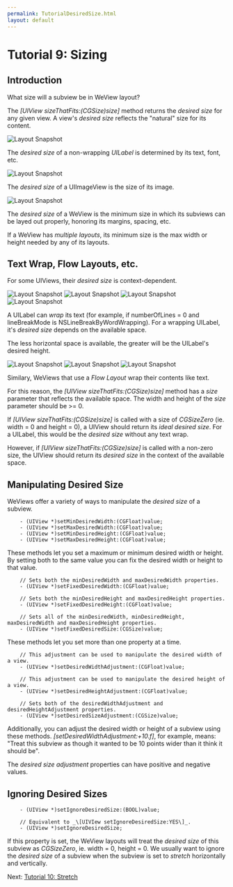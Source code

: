 ```yaml
---
permalink: TutorialDesiredSize.html
layout: default
---
```


# Tutorial 9: Sizing


<!-- TEMPLATE START -->

## Introduction

What size will a subview be in WeView layout?

The _\[UIView sizeThatFits:(CGSize)size\]_ method returns the _desired size_ for any given view.  A view's _desired size_ reflects the "natural" size for its content.

![Layout Snapshot](images/snapshot-DA93EC7C-4F70-4ED7-BDBE-8A59653911FA-27667-0006BEA3B59FF297-0.png)

The _desired size_ of a non-wrapping _UILabel_ is determined by its text, font, etc.

![Layout Snapshot](images/snapshot-833C1973-01D5-46B5-B5D9-336ECFB27C2E-27936-0006BED475482CF7-0.png)

The _desired size_ of a UIImageView is the size of its image.

![Layout Snapshot](images/snapshot-D6C32D2A-FAD5-4C82-A0CB-B2EBDEC05D6A-24400-0006B8654F081079-0.png)

The _desired size_ of a WeView is the minimum size in which its subviews can be layed out properly, honoring its margins, spacing, etc.  

If a WeView has _multiple layouts_, its minimum size is the max width or height needed by any of its layouts.

## Text Wrap, Flow Layouts, etc.

For some UIViews, their _desired size_ is context-dependent.  

![Layout Snapshot](images/snapshot-54DD17C9-F409-4FCB-AAAF-E3B24C309433-28210-0006BF4AD6A66AE5-0.png)
![Layout Snapshot](images/snapshot-54DD17C9-F409-4FCB-AAAF-E3B24C309433-28210-0006BF4AD6A66AE5-1.png)
![Layout Snapshot](images/snapshot-54DD17C9-F409-4FCB-AAAF-E3B24C309433-28210-0006BF4AD6A66AE5-2.png)
![Layout Snapshot](images/snapshot-54DD17C9-F409-4FCB-AAAF-E3B24C309433-28210-0006BF4AD6A66AE5-3.png)

A UILabel can _wrap_ its text (for example, if numberOfLines = 0 and lineBreakMode is NSLineBreakByWordWrapping).  For a wrapping UILabel, it's _desired size_ depends on the available space.  

The less horizontal space is available, the greater will be the UILabel's desired height.

![Layout Snapshot](images/snapshot-68DF0B1C-EB1C-4ABB-A1B8-D10AECD47082-29621-0006C114C564175B-0.png)
![Layout Snapshot](images/snapshot-68DF0B1C-EB1C-4ABB-A1B8-D10AECD47082-29621-0006C114C564175B-1.png)
![Layout Snapshot](images/snapshot-68DF0B1C-EB1C-4ABB-A1B8-D10AECD47082-29621-0006C114C564175B-2.png)

Similary, WeViews that use a _Flow Layout_ wrap their contents like text.

For this reason, the _\[UIView sizeThatFits:(CGSize)size\]_ method has a _size_ parameter that reflects the available space. The width and height of the _size_ parameter should be >= 0.

If _\[UIView sizeThatFits:(CGSize)size\]_ is called with a size of _CGSizeZero_ (ie. width = 0 and height = 0), a UIView should return its _ideal desired size_.  For a UILabel, this would be the _desired size_ without any text wrap.

However, if _\[UIView sizeThatFits:(CGSize)size\]_ is called with a non-zero size, the UIView should return its _desired size_ in the context of the available space.


## Manipulating Desired Size

WeViews offer a variety of ways to manipulate the _desired size_ of a subview.

		- (UIView *)setMinDesiredWidth:(CGFloat)value;
		- (UIView *)setMaxDesiredWidth:(CGFloat)value;
		- (UIView *)setMinDesiredHeight:(CGFloat)value;
		- (UIView *)setMaxDesiredHeight:(CGFloat)value;

These methods let you set a maximum or minimum desired width or height.  By setting both to the same value you can fix the desired width or height to that value.

		// Sets both the minDesiredWidth and maxDesiredWidth properties.
		- (UIView *)setFixedDesiredWidth:(CGFloat)value;

		// Sets both the minDesiredHeight and maxDesiredHeight properties.
		- (UIView *)setFixedDesiredHeight:(CGFloat)value;

		// Sets all of the minDesiredWidth, minDesiredHeight, maxDesiredWidth and maxDesiredHeight properties.
		- (UIView *)setFixedDesiredSize:(CGSize)value;

These methods let you set more than one property at a time.  

		// This adjustment can be used to manipulate the desired width of a view.
		- (UIView *)setDesiredWidthAdjustment:(CGFloat)value;

		// This adjustment can be used to manipulate the desired height of a view.
		- (UIView *)setDesiredHeightAdjustment:(CGFloat)value;

		// Sets both of the desiredWidthAdjustment and desiredHeightAdjustment properties.
		- (UIView *)setDesiredSizeAdjustment:(CGSize)value;

Additionally, you can adjust the desired width or height of a subview using these methods.  _\[setDesiredWidthAdjustment:+10.f\]_, for example, means: "Treat this subview as though it wanted to be 10 points wider than it think it should be".

The _desired size adjustment_ properties can have positive and negative values.

## Ignoring Desired Sizes

		- (UIView *)setIgnoreDesiredSize:(BOOL)value;

		// Equivalent to _\[UIVIew setIgnoreDesiredSize:YES\]_.
		- (UIView *)setIgnoreDesiredSize;

If this property is set, the WeView layouts will treat the _desired size_ of this subview as _CGSizeZero_, ie. width = 0, height = 0.  We usually want to ignore the _desired size_ of a subview when the subview is set to _stretch_ horizontally and vertically.



<!-- TEMPLATE END -->

<p class="nextLink">Next:  <a href="TutorialStretch.html">Tutorial 10: Stretch</a></p>